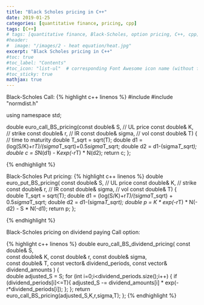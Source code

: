```yaml
---
title: "Black Scholes pricing in C++"
date: 2019-01-25
categories: [quantitative finance, pricing, cpp]
tags: [C++]
# tags: [quantitative finance, Black-Scholes, option pricing, C++, cpp]
#header:
#  image: "/images/2 - heat equation/heat.jpg"
excerpt: "Black Scholes pricing in C++"
#toc: true
#toc_label: "Contents"
#toc_icon: "list-ul"  # corresponding Font Awesome icon name (without fa prefix
#toc_sticky: true
mathjax: true
---
```

Black-Scholes Call:
{% highlight c++ linenos %}
#include <cmath>
#include "normdist.h"

using namespace std;

double euro_call_BS_pricing(const double& S,   // UL price
				       const double& K,       // strike
				       const double& r,       // IR
				       const double& sigma,   // vol
				       const double& T) {  // time to maturity
    double T_sqrt = sqrt(T);
    double d1 = (log(S/K)+r*T)/(sigma*T_sqrt)+0.5*sigma*T_sqrt;
    double d2 = d1-(sigma*T_sqrt);
    double c  = S*N(d1) - K*exp(-r*T) * N(d2);
    return c;
};

{% endhighlight %}

Black-Scholes Put pricing:
{% highlight c++ linenos %}
double euro_put_BS_pricing( const double& S,      // UL price
				       const double& K,      // strike
				       const double& r,      // IR
				       const double& sigma,  // vol
				       const double& T) {  
    double T_sqrt = sqrt(T);
    double d1 = (log(S/K)+r*T)/(sigma*T_sqrt) + 0.5*sigma*T_sqrt;
    double d2 = d1-(sigma*T_sqrt);
    double p =  K * exp(-r*T) * N(-d2) - S * N(-d1);
    return p;
};

{% endhighlight %}

Black-Scholes pricing on dividend paying Call option:

{% highlight c++ linenos %}
double euro_call_BS_dividend_pricing( const double& S,               
					     const double& K,
					     const double& r,
					     const double& sigma,           
					     const double& T,
					     const vector<double>& dividend_periods,
					     const vector<double>& dividend_amounts ) {  
    double adjusted_S = S;
    for (int i=0;i<dividend_periods.size();i++) {
	if (dividend_periods[i]<=T){
	    adjusted_S -= dividend_amounts[i] * exp(-r*dividend_periods[i]);
	};
    };
    return euro_call_BS_pricing(adjusted_S,K,r,sigma,T);
};
{% endhighlight %}
